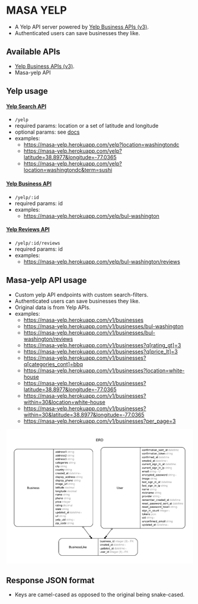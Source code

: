 # MASA YELP

- A Yelp API server powered by [Yelp Business APIs (v3)](https://www.yelp.com/developers/documentation/v3).
- Authenticated users can save businesses they like.

## Available APIs
- [Yelp Business APIs (v3)](https://www.yelp.com/developers/documentation/v3).
- Masa-yelp API

## Yelp usage

#### [Yelp Search API](https://www.yelp.com/developers/documentation/v3/business_search)
- `/yelp`
- required params: location or a set of latitude and longitude
- optional params: see [docs](https://www.yelp.com/developers/documentation/v3/business_search)
- examples:
  + https://masa-yelp.herokuapp.com/yelp?location=washingtondc
  + https://masa-yelp.herokuapp.com/yelp?latitude=38.8977&longitude=-77.0365
  + https://masa-yelp.herokuapp.com/yelp?location=washingtondc&term=sushi

#### [Yelp Business API](https://www.yelp.com/developers/documentation/v3/business)
- `/yelp/:id`
- required params: id
- examples:
  + https://masa-yelp.herokuapp.com/yelp/bul-washington

#### [Yelp Reviews API](https://www.yelp.com/developers/documentation/v3/business_reviews)
- `/yelp/:id/reviews`
- required params: id
- examples:
  + https://masa-yelp.herokuapp.com/yelp/bul-washington/reviews

## Masa-yelp API usage
- Custom yelp API endpoints with custom search-filters.
- Authenticated users can save businesses they like.
- Original data is from Yelp APIs.
- examples:
  + https://masa-yelp.herokuapp.com/v1/businesses
  + https://masa-yelp.herokuapp.com/v1/businesses/bul-washington
  + https://masa-yelp.herokuapp.com/v1/businesses/bul-washington/reviews
  + https://masa-yelp.herokuapp.com/v1/businesses?q[rating_gt]=3
  + https://masa-yelp.herokuapp.com/v1/businesses?q[price_lt]=3
  + https://masa-yelp.herokuapp.com/v1/businesses?q[categories_cont]=bbq
  + https://masa-yelp.herokuapp.com/v1/businesses?location=white-house
  + https://masa-yelp.herokuapp.com/v1/businesses?latitude=38.8977&longitude=-77.0365
  + https://masa-yelp.herokuapp.com/v1/businesses?within=30&location=white-house
  + https://masa-yelp.herokuapp.com/v1/businesses?within=30&latitude=38.8977&longitude=-77.0365
  + https://masa-yelp.herokuapp.com/v1/businesses?per_page=3

![](erd.jpg)

## Response JSON format
- Keys are camel-cased as opposed to the original being snake-cased.
